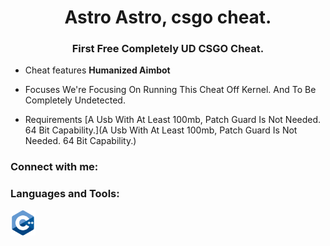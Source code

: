 <h1 align="center">Astro Astro, csgo cheat.</h1>
<h3 align="center">First Free Completely UD CSGO Cheat.</h3>

- Cheat features **Humanized Aimbot**

- Focuses We're Focusing On Running This Cheat Off Kernel. And To Be Completely Undetected.

- Requirements [A Usb With At Least 100mb, Patch Guard Is Not Needed. 64 Bit Capability.](A Usb With At Least 100mb, Patch Guard Is Not Needed. 64 Bit Capability.)

<h3 align="left">Connect with me:</h3>
<p align="left">
</p>

<h3 align="left">Languages and Tools:</h3>
<p align="left"> <a href="https://www.w3schools.com/cpp/" target="_blank" rel="noreferrer"> <img src="https://raw.githubusercontent.com/devicons/devicon/master/icons/cplusplus/cplusplus-original.svg" alt="cplusplus" width="40" height="40"/> </a> </p>
